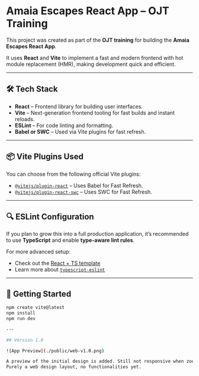 # Amaia Escapes React App – OJT Training

This project was created as part of the **OJT training** for building the **Amaia Escapes React App**.

It uses **React** and **Vite** to implement a fast and modern frontend with hot module replacement (HMR), making development quick and efficient.

---

## 🛠 Tech Stack

- **React** – Frontend library for building user interfaces.
- **Vite** – Next-generation frontend tooling for fast builds and instant reloads.
- **ESLint** – For code linting and formatting.
- **Babel or SWC** – Used via Vite plugins for fast refresh.

---

## 📦 Vite Plugins Used

You can choose from the following official Vite plugins:

- [`@vitejs/plugin-react`](https://github.com/vitejs/vite-plugin-react/blob/main/packages/plugin-react) – Uses Babel for Fast Refresh.
- [`@vitejs/plugin-react-swc`](https://github.com/vitejs/vite-plugin-react/blob/main/packages/plugin-react-swc) – Uses SWC for Fast Refresh.

---

## 🔍 ESLint Configuration

If you plan to grow this into a full production application, it’s recommended to use **TypeScript** and enable **type-aware lint rules**.

For more advanced setup:
- Check out the [React + TS template](https://github.com/vitejs/vite/tree/main/packages/create-vite/template-react-ts)
- Learn more about [`typescript-eslint`](https://typescript-eslint.io)

---

## 🚀 Getting Started

```bash
npm create vite@latest
npm install
npm run dev

---

## Version 1.0

![App Preview](./public/web-v1.0.png)

A preview of the initial design is added. Still not responsive when zoomed in or out.
Purely a web design layout, no functionalities yet.
